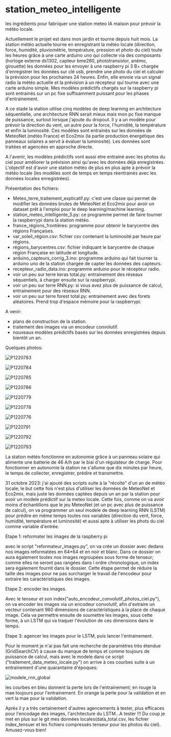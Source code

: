 # station_meteo_intelligente
 les ingrédients pour fabriquer une station meteo IA maison pour prévoir la météo locale.
 
 Actuellement le projet est dans mon jardin et tourne depuis huit mois. La station météo actuelle tourne en enregistrant la météo locale (direction, force, humidité, pluviométrie, température, pression et photo du ciel) toute les heures grâce à une carte arduino uno qui collecte via des composants (horloge externe ds1302, capteur bme280, phototransistor, anémo, girouette) les données pour les envoyer à une raspberry pi 3 B+ chargée d'enregistrer les données sur clé usb, prendre une photo du ciel et calculer la prévision pour les prochaines 24 heures. Enfin, elle envoie via un signal radio la météo actuelle et la prévision à un récepteur qui tourne avec une carte arduino simple.
Mes modèles prédictifs chargés sur la raspberry pi sont entrainés sur un pc fixe suffisamment puissant pour les phases d'entrainement.

A ce stade la station utilise cinq modèles de deep learning en architecture séquentielle, une architecture RNN serait mieux mais mon pc fixe manque de puissance, surtout lorsque j'ajoute du dropout. Il y a un modèle pour prévoir la direction du vent, un autre pour la force, l'humidité, la température et enfin la luminosité. Ces modèles sont entrainés sur les données de MeteoNet (météo France) et Eco2mix (la partie production énergétique des panneaux solaires a servit à évaluer la luminosité). Les données sont traitées et agencées en approche directe.

A l'avenir, les modèles prédictifs vont aussi etre entrainé avec les photos du ciel pour améliorer la prévision ainsi qu'avec les données déjà enregistrées. L'objectif est d'avoir une station météo de plus en plus apte à prévoir la météo locale (les modèles sont de temps en temps réentrainés avec les données locales enregistrées).

Présentation des fichiers:

- Meteo_terre_traitement_explicatif.py: c'est une classe qui permet de modifier les données brutes de MeteoNet et Eco2mix pour avoir un dataset prêt à l'emploi pour le deep learning/machine learning.
- station_meteo_intelligente_5.py: ce programme permet de faire tourner la raspberrypi dans la station météo.
- france_régions_frontières: programme pour obtenir le barycentre des régions Françaises.
- var_soleil_région.csv: fichier csv contenant la luminosité par heure par régions.
- régions_barycentres.csv: fichier indiquant le barycentre de chaque région Française en latitude et longitude.
- arduino_capteurs_corrig_3.ino: programme arduino qui fait tourner la arduino uno de la station chargée de capter les données des capteurs.
- recepteur_radio_data.ino: programme arduino pour le récepteur radio.
- voir un peu sur terre keras total.py: entrainement des réseaux séquentiels, à charger ensuite sur la raspberrypi.
- voir un peu sur terre RNN.py: si vous avez plus de puissance de calcul, entrainement pour des réseaux RNN.
- voir un peu sur terre forest total.py: entrainement avec des forets aléatoires. Prend trop d'espace mémoire pour la raspberrypi.

A venir:

- plans de construction de la station.
- traitement des images via un encodeur convolutif.
- nouveaux modèles prédictifs basés sur les données enregistrées depuis bientôt un an.

Quelques photos:

![P1220783](https://github.com/HarryTutle/station_meteo_intelligente/assets/82940602/878bcd59-e932-4700-8f15-a7d43d5e1f29)


![P1220784](https://github.com/HarryTutle/station_meteo_intelligente/assets/82940602/b9c15c6c-06cd-43db-b495-82a9e9d116e0)


![P1220785](https://github.com/HarryTutle/station_meteo_intelligente/assets/82940602/253b4bc7-24ab-4e3f-9592-3e505c2cc036)


![P1220786](https://github.com/HarryTutle/station_meteo_intelligente/assets/82940602/081048ca-586f-4caf-82b8-2ccc9d779cec)


![P1220779](https://github.com/HarryTutle/station_meteo_intelligente/assets/82940602/59774084-d99e-4781-a188-96ecc9751fd5)


![P1220778](https://github.com/HarryTutle/station_meteo_intelligente/assets/82940602/990126ef-150b-478d-b6e2-43e095a379f0)


![P1220776](https://github.com/HarryTutle/station_meteo_intelligente/assets/82940602/910453bd-c5cf-478a-92bd-9008040c05c7)


![P1220791](https://github.com/HarryTutle/station_meteo_intelligente/assets/82940602/1680cb64-f05b-41c6-b5d2-b99ba308a921)


![P1220792](https://github.com/HarryTutle/station_meteo_intelligente/assets/82940602/bd033999-0419-435f-9062-ee1a7a3fac53)


![P1220793](https://github.com/HarryTutle/station_meteo_intelligente/assets/82940602/83f4655f-26d8-429e-9d0f-c235cbaf0e9b)



La station météo fonctionne en autonomie grâce à un panneau solaire qui alimente une batterie de 46 A/h par le biai d'un régulateur de charge. Pour fonctionner en autonomie la station ne s'allume que dix minutes par heure, le temps de collecter, enregistrer, prédire et transmettre.





31 octobre 2023: j'ai ajouté des scripts suite à la "récolte" d'un an de météo locale; le but cette fois n'est plus d'utiliser les données de MeteoNet et Eco2mix, mais juste les données captées depuis un an par la station pour avoir un modele prédictif sur la meteo locale.
Cette fois, comme on va avoir moins d'échantillons que le jeu MeteoNet (et un pc avec plus de puissance de calcul), on va programmer un seul modele de deep learning RNN (LSTM) pour prédire en même temps toutes nos variables (direction du vent, force, humidité, température et luminosité) et aussi apte à utiliser les phots du ciel comme variable d'entrée.

Etape 1: reformater les images de la raspberry pi

avec le script "reformateur_images.py", on va crée un dossier avec dedans nos images reformatées en 64*64 et en noir et blanc. Dans ce dossier on aura également toutes nos images regroupées sous forme de tenseur; comme elles ne seront pas rangées dans l ordre chronologique, un index sera également fournit dans le dossier. Cette étape permet de réduire la taille des images pour ne pas surcharger le travail de l'encodeur pour extraire les caractéristiques des images.

Etape 2: encoder les images.

Avec le tenseur et son index("auto_encodeur_convolutif_photos_ciel.py"), on va encoder les images via un encodeur convolutif, afin d'extraire un vecteur contenant 960 dimensions de caractéristiques à la place de chaque image. Cela va permettre ensuite de soumettre les images, sous cette forme, à un LSTM qui va traquer l'évolution de ces dimensions dans le temps.

Etape 3: agencer les images pour le LSTM, puis lancer l'entrainement.

Pour le moment je n'ai pas fait une recherche de paramètres très étendue (GridSearchCV) à cause du manque de temps et comme toujours de puissance de calcul, mais avec le modele dans ce script ("traitement_data_meteo_locale.py") on arrive à ces courbes suite à un entrainement d'une quarantaine d'époques:

![modele_rnn_global](https://github.com/HarryTutle/station_meteo_intelligente/assets/82940602/8fac5224-c087-413a-a19e-17c848677ee6)

les courbes en bleu donnent la perte lors de l'entrainement; en rouge la mae toujours pour l'entrainement. En orange la perte pour la validation et en vert la mae pour la validation.

Après il y a très certainement d'autres agencements à tester, plus efficaces pour l'encodage des images, l'architecture du LSTM...A tester !!! Du coup je met en plus sur le git mes données locales(data_total.csv, les fichier index_tensuer et les fichiers compressés tenseur pour les photos du ciel). Amusez-vous bien!







